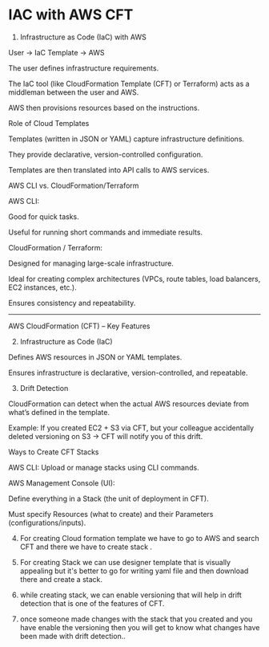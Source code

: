 # IAC with AWS CFT

1. Infrastructure as Code (IaC) with AWS

User → IaC Template → AWS

The user defines infrastructure requirements.

The IaC tool (like CloudFormation Template (CFT) or Terraform) acts as a middleman between the user and AWS.

AWS then provisions resources based on the instructions.

Role of Cloud Templates

Templates (written in JSON or YAML) capture infrastructure definitions.

They provide declarative, version-controlled configuration.

Templates are then translated into API calls to AWS services.

AWS CLI vs. CloudFormation/Terraform

AWS CLI:

Good for quick tasks.

Useful for running short commands and immediate results.

CloudFormation / Terraform:

Designed for managing large-scale infrastructure.

Ideal for creating complex architectures (VPCs, route tables, load balancers, EC2 instances, etc.).

Ensures consistency and repeatability.


-------------------

AWS CloudFormation (CFT) – Key Features

2. Infrastructure as Code (IaC)

Defines AWS resources in JSON or YAML templates.

Ensures infrastructure is declarative, version-controlled, and repeatable.

3. Drift Detection

CloudFormation can detect when the actual AWS resources deviate from what’s defined in the template.

Example: If you created EC2 + S3 via CFT, but your colleague accidentally deleted versioning on S3 → CFT will notify you of this drift.

Ways to Create CFT Stacks

AWS CLI: Upload or manage stacks using CLI commands.

AWS Management Console (UI):

Define everything in a Stack (the unit of deployment in CFT).

Must specify Resources (what to create) and their Parameters (configurations/inputs).


4. For creating Cloud formation template we have to go to AWS and search CFT and there
we have to create stack .

5. For creating Stack we can use designer template that is visually appealing but it's better to go for writing yaml file and then download there and create a stack.

6. while creating stack, we can enable versioning that will help in drift detection that is one of the features of CFT.

7. once someone made changes with the stack that you created and you have enable the versioning then you will get to know what changes have been made with drift detection..
